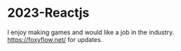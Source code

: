 # 2023-Reactjs
I enjoy making games and would like a job in the industry.
https://foxyflow.net/
for updates. 
